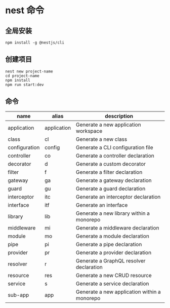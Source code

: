 # nest 命令

## 全局安装

```shell
npm install -g @nestjs/cli
```

## 创建项目

```shell
nest new project-name
cd project-name
npm install
npm run start:dev
```

## 命令

| name          | alias       | description                                  |
|---------------|-------------|----------------------------------------------|
| application   | application | Generate a new application workspace         |
| class         | cl          | Generate a new class                         |
| configuration | config      | Generate a CLI configuration file            |
| controller    | co          | Generate a controller declaration            |
| decorator     | d           | Generate a custom decorator                  |
| filter        | f           | Generate a filter declaration                |
| gateway       | ga          | Generate a gateway declaration               |
| guard         | gu          | Generate a guard declaration                 |
| interceptor   | itc         | Generate an interceptor declaration          |
| interface     | itf         | Generate an interface                        |
| library       | lib         | Generate a new library within a monorepo     |
| middleware    | mi          | Generate a middleware declaration            |
| module        | mo          | Generate a module declaration                |
| pipe          | pi          | Generate a pipe declaration                  |
| provider      | pr          | Generate a provider declaration              |
| resolver      | r           | Generate a GraphQL resolver declaration      |
| resource      | res         | Generate a new CRUD resource                 |
| service       | s           | Generate a service declaration               |
| sub-app       | app         | Generate a new application within a monorepo |


